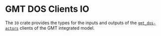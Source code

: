 # GMT DOS Clients IO

The `IO` crate provides the types for the inputs and outputs of the [`gmt_dos-actors`](https://crates.io/crates/gmt_dos-actors) clients of the GMT integrated model.